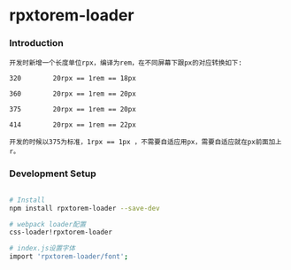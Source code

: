 ﻿# rpxtorem-loader

### Introduction

    开发时新增一个长度单位rpx，编译为rem，在不同屏幕下跟px的对应转换如下:

    320        20rpx == 1rem == 18px

    360        20rpx == 1rem == 20px

    375        20rpx == 1rem == 20px

    414        20rpx == 1rem == 22px

    开发的时候以375为标准，1rpx == 1px ，不需要自适应用px，需要自适应就在px前面加上r。



### Development Setup

``` bash

# Install
npm install rpxtorem-loader --save-dev

# webpack loader配置
css-loader!rpxtorem-loader

# index.js设置字体
import 'rpxtorem-loader/font';

``` 

    

    